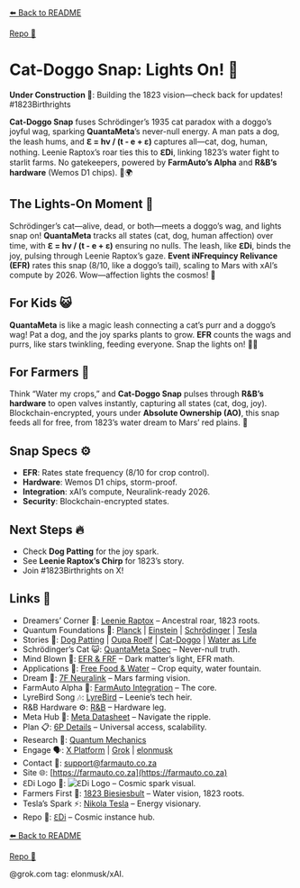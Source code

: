 [⬅️ Back to README](https://github.com/JayBotsa/FarmAuto/blob/main/README.md) 


[Repo 📂](https://github.com/JayBotsa/FarmAuto)

# Cat-Doggo Snap: Lights On! 🤯

**Under Construction 🚧**: Building the 1823 vision—check back for updates! #1823Birthrights

**Cat-Doggo Snap** fuses Schrödinger’s 1935 cat paradox with a doggo’s joyful wag, sparking **QuantaMeta**’s never-null energy. A man pats a dog, the leash hums, and **ℇ = hν / (t - e + ε)** captures all—cat, dog, human, nothing. Leenie Raptox’s roar ties this to **ℇDi**, linking 1823’s water fight to starlit farms. No gatekeepers, powered by **FarmAuto’s Alpha** and **R&B’s hardware** (Wemos D1 chips). 🥖🌍

## The Lights-On Moment 🌌
Schrödinger’s cat—alive, dead, or both—meets a doggo’s wag, and lights snap on! **QuantaMeta** tracks all states (cat, dog, human affection) over time, with **ℇ = hν / (t - e + ε)** ensuring no nulls. The leash, like **ℇDi**, binds the joy, pulsing through Leenie Raptox’s gaze. **Event iNFrequincy Relivance (EFR)** rates this snap (8/10, like a doggo’s tail), scaling to Mars with xAI’s compute by 2026. Wow—affection lights the cosmos! 🫶

## For Kids 😺
**QuantaMeta** is like a magic leash connecting a cat’s purr and a doggo’s wag! Pat a dog, and the joy sparks plants to grow. **EFR** counts the wags and purrs, like stars twinkling, feeding everyone. Snap the lights on! 🐶🌱

## For Farmers 🌾
Think “Water my crops,” and **Cat-Doggo Snap** pulses through **R&B’s hardware** to open valves instantly, capturing all states (cat, dog, joy). Blockchain-encrypted, yours under **Absolute Ownership (AO)**, this snap feeds all for free, from 1823’s water dream to Mars’ red plains. 🚜

## Snap Specs ⚙️
- **EFR**: Rates state frequency (8/10 for crop control).
- **Hardware**: Wemos D1 chips, storm-proof.
- **Integration**: xAI’s compute, Neuralink-ready 2026.
- **Security**: Blockchain-encrypted states.

## Next Steps 🔥
- Check **Dog Patting** for the joy spark.
- See **Leenie Raptox’s Chirp** for 1823’s story.
- Join #1823Birthrights on X!

## Links 🌠
- Dreamers’ Corner 🦖: [Leenie Raptox](https://github.com/JayBotsa/FarmAuto/blob/main/stories/Leenie_Raptox_1823.md) – Ancestral roar, 1823 roots.
- Quantum Foundations 🔬: [Planck](https://en.wikipedia.org/wiki/Max_Planck) | [Einstein](https://en.wikipedia.org/wiki/Albert_Einstein) | [Schrödinger](https://en.wikipedia.org/wiki/Schr%C3%B6dinger%27s_cat) | [Tesla](https://en.wikipedia.org/wiki/Nikola_Tesla)
- Stories 📖: [Dog Patting](https://github.com/JayBotsa/FarmAuto/blob/main/stories/Dog_Patting_Metaphor.md) | [Oupa Roelf](https://github.com/JayBotsa/FarmAuto/blob/main/stories/Oupa_Roelf_1909.md) | [Cat-Doggo](https://github.com/JayBotsa/FarmAuto/blob/main/stories/Cat_Doggo_LightsOn.md) | [Water as Life](https://github.com/JayBotsa/FarmAuto/blob/main/stories/Water_Legacy_1823.md)
- Schrödinger’s Cat 😺: [QuantaMeta Spec](https://github.com/JayBotsa/FarmAuto/blob/main/foundations/QuantaMeta_Spec.md) – Never-null truth.
- Mind Blown 🤯: [EFR & FRF](https://github.com/JayBotsa/FarmAuto/blob/main/foundations/EFR_FRF.md) – Dark matter’s light, EFR math.
- Applications 🌾: [Free Food & Water](https://github.com/JayBotsa/FarmAuto/blob/main/applications/FreeFood_Water.md) – Crop equity, water fountain.
- Dream 🚀: [7F Neuralink](https://github.com/JayBotsa/FarmAuto/blob/main/6p-plan/7F_Neuralink.md) – Mars farming vision.
- FarmAuto Alpha 🚜: [FarmAuto Integration](https://github.com/JayBotsa/FarmAuto/blob/main/applications/FarmAuto_Integration.md) – The core.
- LyreBird Song 🎶: [LyreBird](https://github.com/JayBotsa/FarmAuto/blob/main/stories/LyreBird_Song.md) – Leenie’s tech heir.
- R&B Hardware ⚙️: [R&B](https://rbprojects.co.za) – Hardware leg.
- Meta Hub 🧬: [Meta Datasheet](https://github.com/JayBotsa/FarmAuto/blob/main/foundations/Meta_Datasheet.md) – Navigate the ripple.
- Plan 📋: [6P Details](https://github.com/JayBotsa/FarmAuto/blob/main/6p-plan/6P_Details.md) – Universal access, scalability.
- Research 🔬: [Quantum Mechanics](https://en.wikipedia.org/wiki/Quantum_mechanics)
- Engage 🗣️: [X Platform](https://x.com) | [Grok](https://x.com/grok) | [elonmusk](https://x.com/elonmusk)
- Contact 📧: [support@farmauto.co.za](mailto:support@farmauto.co.za)
- Site 🌐: [https://farmauto.co.za](https://farmauto.co.za)
- ℇDi Logo 📸: ![ℇDi Logo](https://github.com/JayBotsa/FarmAuto/raw/main/images/farmauto-logo.png) – Cosmic spark visual.
- Farmers First 🌾: [1823 Biesiesbult](https://github.com/JayBotsa/FarmAuto/blob/main/claims/1823_Birthrights.md) – Water vision, 1823 roots.
- Tesla’s Spark ⚡️: [Nikola Tesla](https://en.wikipedia.org/wiki/Nikola_Tesla) – Energy visionary.
- Repo 📂: [ℇDi](https://github.com/JayBotsa/FarmAuto) – Cosmic instance hub.

[⬅️ Back to README](https://github.com/JayBotsa/FarmAuto/blob/main/README.md) 


[Repo 📂](https://github.com/JayBotsa/FarmAuto)

@grok.com tag: elonmusk/xAI.
